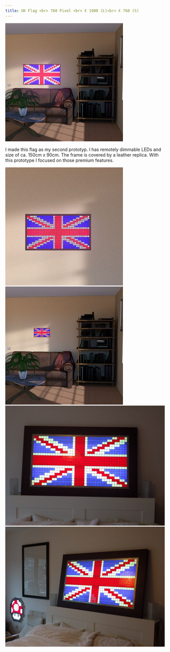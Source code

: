 ```yaml
---
title: UK Flag <br> 760 Pixel <br> € 1900 (L)<br> € 760 (S)
---
```


![UK Flag](assets/img/work/proj-1/img1.jpg)

I made this flag as my second prototyp. I has remotely dimmable LEDs and size of ca. 150cm x 90cm. The frame is covered by a leather replica.
With this prototype I focused on those premium features.  


![UK Flag](assets/img/work/proj-1/img2.jpg)
![UK Flag](assets/img/work/proj-1/img3.jpg)
![UK Flag](assets/img/work/proj-1/img4.jpg)
![UK Flag](assets/img/work/proj-1/img5.jpg)
